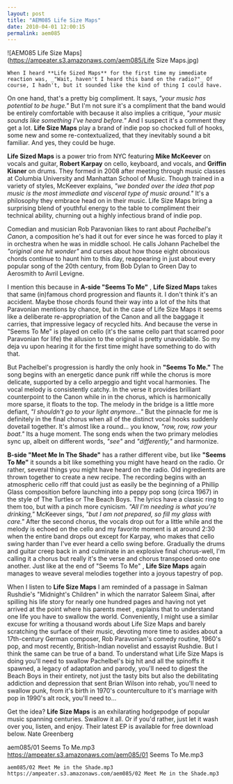 ```yaml
---
layout: post
title: "AEM085 Life Size Maps"
date: 2010-04-01 12:00:15
permalink: aem085
---
```

![AEM085 Life Size Maps](https://ampeater.s3.amazonaws.com/aem085/Life Size Maps.jpg)

    When I heard **Life Sized Maps** for the first time my immediate reaction was, _"Wait, haven't I heard this band on the radio?"_ Of course, I hadn't, but it sounded like the kind of thing I could have.

On one hand, that's a pretty big compliment. It says, _"your music has potential to be huge."_ But I'm not sure it's a compliment that the band would be entirely comfortable with because it also implies a critique, _"your music sounds like something I've heard before."_ And I suspect it's a comment they get a lot. **Life Size Maps** play a brand of indie pop so chocked full of hooks, some new and some re-contextualized, that they inevitably sound a bit familiar. And yes, they could be huge.

**Life Sized Maps** is a power trio from NYC featuring **Mike McKeever** on vocals and guitar, **Robert Karpay** on cello, keyboard, and vocals, and **Griffin Kisner** on drums. They formed in 2008 after meeting through music classes at Columbia University and Manhattan School of Music. Though trained in a variety of styles, McKeever explains, _"we bonded over the idea that pop music is the most immediate and visceral type of music around."_ It's a philosophy they embrace head on in their music. Life Size Maps bring a surprising blend of youthful energy to the table to compliment their technical ability, churning out a highly infectious brand of indie pop.

Comedian and musician Rob Paravonian likes to rant about _Pachelbel's Canon_, a composition he's had it out for ever since he was forced to play it in orchestra when he was in middle school. He calls Johann Pachelbel the _"original one hit wonder"_ and curses about how those eight obnoxious chords continue to haunt him to this day, reappearing in just about every popular song of the 20th century, from Bob Dylan to Green Day to Aerosmith to Avril Levigne.

I mention this because in **A-side "Seems To Me"** , **Life Sized Maps** takes that same (in)famous chord progression and flaunts it. I don't think it's an accident. Maybe those chords found their way into a lot of the hits that Paravonian mentions by chance, but in the case of Life Size Maps it seems like a deliberate re-appropriation of the Canon and all the baggage it carries, that impressive legacy of recycled hits. And because the verse in "Seems To Me" is played on cello (it's the same cello part that scarred poor Paravonian for life) the allusion to the original is pretty unavoidable. So my deja vu upon hearing it for the first time might have something to do with that.

But Pachelbel's progression is hardly the only hook in **"Seems To Me."** The song begins with an energetic dance punk riff while the chorus is more delicate, supported by a cello arpeggio and tight vocal harmonies. The vocal melody is consistently catchy. In the verse it provides brilliant counterpoint to the Canon while in in the chorus, which is harmonically more sparse, it floats to the top. The melody in the bridge is a little more defiant, _"I shouldn't go to your light anymore..."_ But the pinnacle for me is definitely in the final chorus when all of the distinct vocal hooks suddenly dovetail together. It's almost like a round... you know, _"row, row, row your boat."_ Its a huge moment. The song ends when the two primary melodies sync up, albeit on different words, _"see"_ and _"differently,"_ and harmonize.

**B-side "Meet Me In The Shade"** has a rather different vibe, but like **"Seems To Me"** it sounds a bit like something you might have heard on the radio. Or rather, several things you might have heard on the radio. Old ingredients are thrown together to create a new recipe. The recording begins with an atmospheric cello riff that could just as easily be the beginning of a Phillip Glass composition before launching into a peppy pop song (circa 1967) in the style of The Turtles or The Beach Boys. The lyrics have a classic ring to them too, but with a pinch more cynicism. _"All I'm needing is what you're drinking,"_ McKeever  sings, _"but I am not prepared, so fill my glass with care."_ After the second chorus, the vocals drop out for a little while and the melody is echoed on the cello and my favorite moment is at around 2:30 when the entire band drops out except for Karpay, who makes that cello swing harder than I've ever heard a cello swing before. Gradually the drums and guitar creep back in and culminate in an explosive final chorus-well, I'm calling it a chorus but really it's the verse and chorus transposed onto one another. Just like at the end of "Seems To Me" , **Life Size Maps** again manages to weave several melodies together into a joyous tapestry of pop.

When I listen to **Life Size Maps** I am reminded of a passage in Salman Rushdie's "Midnight's Children" in which the narrator Saleem Sinai, after spilling his life story for nearly one hundred pages and having not yet arrived at the point where his parents meet , explains that to understand one life you have to swallow the world. Conveniently, I might use a similar excuse for writing a thousand words about Life Size Maps and barely scratching the surface of their music, devoting more time to asides about a 17th\-century German composer, Rob Paravonian's comedy routine, 1960's pop, and most recently, British-Indian novelist and essayist Rushdie. But I think the same can be true of a band. To understand what Life Size Maps is doing you'll need to swallow Pachelbel's big hit and all the spinoffs it spawned, a legacy of adaptation and parody, you'll need to digest the Beach Boys in their entirety, not just the tasty bits but also the debilitating addiction and depression that sent Brian Wilson into rehab, you'll need to swallow punk, from it's birth in 1970's counterculture to it's marriage with pop in 1990's alt rock, you'll need to...

Get the idea? **Life Size Maps** is an exhilarating hodgepodge of popular music spanning centuries. Swallow it all. Or if you'd rather, just let it wash over you, listen, and enjoy. Their latest EP is available for free download below. Nate Greenberg
  
  aem085/01 Seems To Me.mp3
    https://ampeater.s3.amazonaws.com/aem085/01 Seems To Me.mp3
    
    aem085/02 Meet Me in the Shade.mp3
    https://ampeater.s3.amazonaws.com/aem085/02 Meet Me in the Shade.mp3
    
    